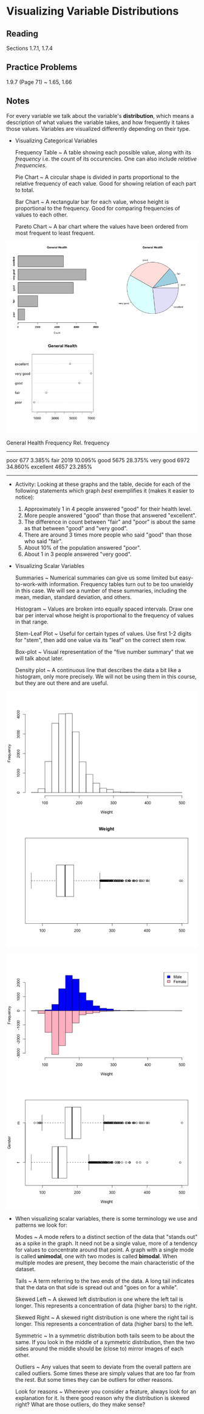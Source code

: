 # Visualizing Variable Distributions

## Reading

Sections 1.7.1, 1.7.4

## Practice Problems

1.9.7 (Page 71)
  ~ 1.65, 1.66

## Notes

For every variable we talk about the variable's **distribution**, which means a description of what values the variable takes, and how frequently it takes those values. Variables are visualized differently depending on their type.

- Visualizing Categorical Variables

    Frequency Table
      ~ A table showing each possible value, along with its *frequency* i.e. the count of its occurencies. One can also include *relative frequencies*.

    Pie Chart
      ~ A circular shape is divided in parts proportional to the relative frequency of each value. Good for showing relation of each part to total.

    Bar Chart
      ~ A rectangular bar for each value, whose height is proportional to the frequency. Good for comparing frequencies of values to each other.

    Pareto Chart
      ~ A bar chart where the values have been ordered from most frequent to least frequent.

![Graph types for one categorical variable](images/catVarGraphs.png)

General Health         Frequency  Rel. frequency
----------------     ----------- ---------------
poor                         677          3.385%
fair                        2019         10.095%
good                        5675         28.375%
very good                   6972         34.860%
excellent                   4657         23.285%
----------------     ----------- ---------------

- Activity: Looking at these graphs and the table, decide for each of the following statements which graph *best* exemplifies it (makes it easier to notice):
    1. Approximately 1 in 4 people answered "good" for their health level.
    2. More people answered "good" than those that answered "excellent".
    3. The difference in count between "fair" and "poor" is about the same as that between "good" and "very good".
    4. There are around 3 times more people who said "good" than those who said "fair".
    5. About 10% of the population answered "poor".
    6. About 1 in 3 people answered "very good".

- Visualizing Scalar Variables

    Summaries
      ~ Numerical summaries can give us some limited but easy-to-work-with information. Frequency tables turn out to be too unwieldy in this case. We will see a number of these summaries, including the mean, median, standard deviation, and others.

    Histogram
      ~ Values are broken into equally spaced intervals. Draw one bar per interval whose height is proportional to the frequency of values in that range.

    Stem-Leaf Plot
      ~ Useful for certain types of values. Use first 1-2 digits for "stem", then add one value via its "leaf" on the correct stem row.

    Box-plot
      ~ Visual representation of the "five number summary" that we will talk about later.

    Density plot
      ~ A continuous line that describes the data a bit like a histogram, only more precisely. We will not be using them in this course, but they are out there and are useful.

![Graph types for one quantitative variable](images/quantVarGraphs.png)

![Graph types for a quantitative variable broken down by a categorical variable](images/quantVsCat.png)

- When visualizing scalar variables, there is some terminology we use and patterns we look for:

    Modes
      ~ A mode refers to a distinct section of the data that "stands out" as a spike in the graph. It need not be a single value, more of a tendency for values to concentrate around that point. A graph with a single mode is called **unimodal**, one with two modes is called **bimodal**. When multiple modes are present, they become the main characteristic of the dataset.

    Tails
      ~ A term referring to the two ends of the data. A long tail indicates that the data on that side is spread out and "goes on for a while".

    Skewed Left
      ~ A skewed left distribution is one where the left tail is longer. This represents a concentration of data (higher bars) to the right.

    Skewed Right
      ~ A skewed right distribution is one where the right tail is longer. This represents a concentration of data (higher bars) to the left.

    Symmetric
      ~ In a symmetric distribution both tails seem to be about the same. If you look in the middle of a symmetric distribution, then the two sides around the middle should be (close to) mirror images of each other.

    Outliers
      ~ Any values that seem to deviate from the overall pattern are called outliers. Some times these are simply values that are too far from the rest. But some times they can be outliers for other reasons.

    Look for reasons
      ~ Whenever you consider a feature, always look for an explanation for it. Is there good reason why the distribution is skewed right? What are those outliers, do they make sense?
